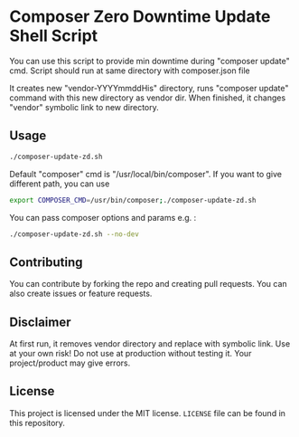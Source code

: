# Composer Zero Downtime Update Shell Script

You can use this script to provide min downtime during "composer update" cmd. Script should run at same directory with composer.json file

It creates new "vendor-YYYYmmddHis" directory, runs "composer update" command with this new directory as vendor dir. When finished, it changes "vendor" symbolic link to new directory.

## Usage

```bash
./composer-update-zd.sh
```

Default "composer" cmd is "/usr/local/bin/composer". If you want to give different path, you can use

```bash
export COMPOSER_CMD=/usr/bin/composer;./composer-update-zd.sh
```
You can pass composer options and params e.g. :

```bash
./composer-update-zd.sh --no-dev
```

## Contributing

You can contribute by forking the repo and creating pull requests. You can also create issues or feature requests.

## Disclaimer

At first run, it removes vendor directory and replace with symbolic link.
Use at your own risk! Do not use at production without testing it. Your project/product may give errors.

## License

This project is licensed under the MIT license. `LICENSE` file can be found in this repository.
